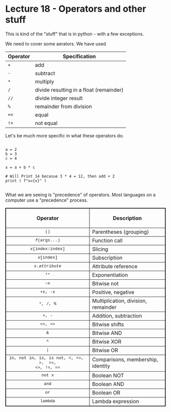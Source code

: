 

# Lecture 18 - Operators and other stuff

This is kind of the "stuff" that is in python - with a few exceptions.

We need to cover some aerators.  We have used

| Operator | Specification |
|----------|----------------------|
| `+`      | add |
| `-`      | subtract |
| `*`      | multiply |
| `/`      | divide resulting in a float (remainder) |
| `//`     | divide integer result |
| `%`      | remainder from division |
| `==`     | equal |
| `!=`     | not equal |

Let's be much more specific in what these operators do.

```

a = 2
b = 3
c = 4

x = a + b * c

# Will Print 14 becasue 3 * 4 = 12, then add + 2
print ( f"x={x}" )


```

What we are seeing is "precedence" of operators.  Most languages
on a computer use a "precedence" process.  

<table border="1" cellspacing="0" width="50%" cellpadding="2" style="border-collapse: collapse" bordercolor="#111111">
            <tbody><tr>
              <th>
                <p align="center"><b>Operator</b></p>
              </th>
              <th>
                <b>Description</b></th>
            </tr>
            <tr>
              <td align="center"><font face="Courier New" size="2">()</font></td>
              <td>Parentheses (grouping)</td>
            </tr>
            <tr>
              <td align="center"><font face="Courier New" size="2"><i>f</i>(args...)</font></td>
              <td>Function call</td>
            </tr>
            <tr>
              <td align="center"><font face="Courier New" size="2"><i>x</i>[index:index]</font></td>
              <td>Slicing</td>
            </tr>
            <tr>
              <td align="center"><font face="Courier New" size="2"><i>x</i>[index]</font></td>
              <td>Subscription</td>
            </tr>
            <tr>
              <td align="center"><i><font face="Courier New" size="2">
				x.attribute</font></i></td>
              <td>Attribute reference</td>
            </tr>
            <tr>
              <td align="center"><font face="Courier New" size="2">**</font></td>
              <td>Exponentiation</td>
            </tr>
            <tr>
              <td align="center"><font face="Courier New" size="2">~<i>x</i></font></td>
              <td>Bitwise not</td>
            </tr>
            <tr>
              <td align="center"><font face="Courier New" size="2">+<i>x</i>, -<i>x</i></font></td>
              <td>Positive, negative</td>
            </tr>
            <tr>
              <td align="center"><font face="Courier New" size="2">*, /,
              %</font></td>
              <td>Multiplication, division, remainder </td>
            </tr>
            <tr>
              <td align="center"><font face="Courier New" size="2">+,
              -</font></td>
              <td>Addition, subtraction</td>
            </tr>
            <tr>
              <td align="center"><font face="Courier New" size="2">&lt;&lt;,
              &gt;&gt;</font></td>
              <td>Bitwise shifts</td>
            </tr>
            <tr>
              <td align="center"><font face="Courier New" size="2">&amp;</font></td>
              <td>Bitwise AND</td>
            </tr>
            <tr>
              <td align="center"><font face="Courier New" size="2">^</font></td>
              <td>Bitwise XOR</td>
            </tr>
            <tr>
              <td align="center"><font face="Courier New" size="2">|</font></td>
              <td>Bitwise OR</td>
            </tr>
            <tr>
              <td align="center"><font face="Courier New" size="2">in, not in, is, is not, &lt;, &lt;=,&nbsp;  
				&gt;,&nbsp; &gt;=,<br>
				&lt;&gt;, !=, ==</font></td>
              <td>Comparisons, membership, identity</td>
            </tr>
            <tr>              
			   <td align="center"><font face="Courier New" size="2">not <i>x</i></font></td>
              <td>Boolean NOT</td>
            </tr>
            <tr>
              <td align="center"><font face="Courier New" size="2">and</font></td>
              <td>Boolean AND</td>
            </tr>
            <tr>
              <td align="center"><font face="Courier New" size="2">or</font></td>
              <td>Boolean OR</td>
            </tr>
            <tr>
              <td align="center"><font face="Courier New" size="2">lambda</font></td>
              <td>Lambda expression</td>
            </tr>
            </tbody>
</table>
